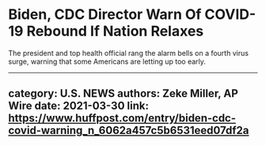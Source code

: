 # Biden, CDC Director Warn Of COVID-19 Rebound If Nation Relaxes

The president and top health official rang the alarm bells on a fourth virus surge, warning that some Americans are letting up too early.

---
category: U.S. NEWS
authors: Zeke Miller, AP Wire
date: 2021-03-30
link: https://www.huffpost.com/entry/biden-cdc-covid-warning_n_6062a457c5b6531eed07df2a
---
